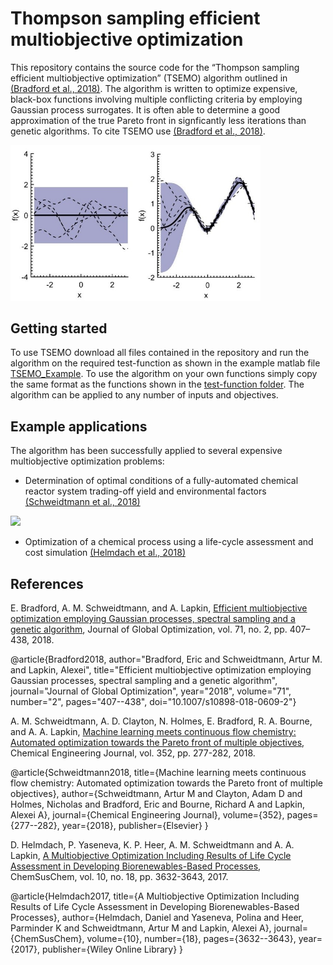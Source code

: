 # Thompson sampling efficient multiobjective optimization
This repository contains the source code for the “Thompson sampling efficient multiobjective optimization” (TSEMO) algorithm outlined in [(Bradford et al., 2018)](#Bradford2018). The algorithm is written to optimize expensive, black-box functions involving multiple conflicting criteria by employing Gaussian process surrogates. It is often able to determine a good approximation of the true Pareto front in signficantly less iterations than genetic algorithms. To cite TSEMO use [(Bradford et al., 2018)](#Bradford2018).

<img src="/Old_versions/Images/GP_sample_graphs.jpg" width="400">

## Getting started
To use TSEMO download all files contained in the repository and run the algorithm on the required test-function as shown in the example matlab file [TSEMO_Example](TSEMO_Example.m). To use the algorithm on your own functions simply copy the same format as the functions shown in the [test-function folder](TS-EMO/Test_functions/). The algorithm can be applied to any number of inputs and objectives. 

## Example applications
The algorithm has been successfully applied to several expensive multiobjective optimization problems:

* Determination of optimal conditions of a fully-automated chemical reactor system trading-off yield and environmental factors [(Schweidtmann et al., 2018)](#Schweidtmann2018) 

![](https://ars.els-cdn.com/content/image/1-s2.0-S1385894718312634-gr2.jpg)

* Optimization of a chemical process using a life-cycle assessment and cost simulation [(Helmdach et al., 2018)](#Helmdach2017) 

## References
E. Bradford, A. M. Schweidtmann, and A. Lapkin, [Efficient multiobjective optimization employing Gaussian processes, spectral sampling and a genetic algorithm](https://link.springer.com/article/10.1007/s10898-018-0609-2/), Journal of Global Optimization, vol. 71, no. 2, pp. 407–438, 2018.

<a name="Bradford2018">
</a>

@article{Bradford2018,
author="Bradford, Eric
and Schweidtmann, Artur M.
and Lapkin, Alexei",
title="Efficient multiobjective optimization employing Gaussian processes, spectral sampling and a genetic algorithm",
journal="Journal of Global Optimization",
year="2018",
volume="71",
number="2",
pages="407--438",
doi="10.1007/s10898-018-0609-2"}

A. M. Schweidtmann, A. D. Clayton, N. Holmes, E. Bradford, R. A. Bourne, and A. A. Lapkin, [Machine learning meets continuous flow chemistry: Automated optimization towards the Pareto front of multiple objectives](https://www.sciencedirect.com/science/article/pii/S1385894718312634), Chemical Engineering Journal, vol. 352, pp. 277-282, 2018.    

<a name="Schweidtmann2018">
</a>

@article{Schweidtmann2018,
  title={Machine learning meets continuous flow chemistry: Automated optimization towards the Pareto front of multiple objectives},
  author={Schweidtmann, Artur M and Clayton, Adam D and Holmes, Nicholas and Bradford, Eric and Bourne, Richard A and Lapkin, Alexei A},
  journal={Chemical Engineering Journal},
  volume={352},
  pages={277--282},
  year={2018},
  publisher={Elsevier}
}

D. Helmdach, P. Yaseneva, K. P. Heer, A. M. Schweidtmann and A. A. Lapkin, [A Multiobjective Optimization Including Results of Life Cycle Assessment in Developing Biorenewables-Based Processes](https://onlinelibrary.wiley.com/doi/abs/10.1002/cssc.201700927), ChemSusChem, vol. 10, no. 18, pp. 3632-3643, 2017.  

<a name="Helmdach2017">
</a>

@article{Helmdach2017,
  title={A Multiobjective Optimization Including Results of Life Cycle Assessment in Developing Biorenewables-Based Processes},
  author={Helmdach, Daniel and Yaseneva, Polina and Heer, Parminder K and Schweidtmann, Artur M and Lapkin, Alexei A},
  journal={ChemSusChem},
  volume={10},
  number={18},
  pages={3632--3643},
  year={2017},
  publisher={Wiley Online Library}
}
